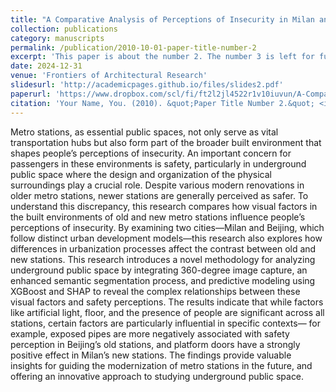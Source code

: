 ```yaml
---
title: "A Comparative Analysis of Perceptions of Insecurity in Milan and Beijing Metro Stations"
collection: publications
category: manuscripts
permalink: /publication/2010-10-01-paper-title-number-2
excerpt: 'This paper is about the number 2. The number 3 is left for future work.'
date: 2024-12-31
venue: 'Frontiers of Architectural Research'
slidesurl: 'http://academicpages.github.io/files/slides2.pdf'
paperurl: 'https://www.dropbox.com/scl/fi/ft2l2jl4522r1v10iuvun/A-Comparative-Analysis-of-Perceptions-of-Insecurity-in-Milan-and-Beijing-Metro-Stations.pdf?rlkey=vsl7kz5dxu6az6eqjt3vgq816&st=r9hbdia5&dl=0'
citation: 'Your Name, You. (2010). &quot;Paper Title Number 2.&quot; <i>Journal 1</i>. 1(2).'
---
```


Metro stations, as essential public spaces, not only serve as vital transportation hubs but also form part of the broader built environment that shapes people’s perceptions of insecurity. An important concern for passengers in these environments is safety, particularly in underground public space where the design and organization of the physical surroundings play a crucial role. Despite various modern renovations in older metro stations, newer stations are generally perceived as safer. To understand this discrepancy, this research compares how visual factors in the built environments of old and new metro stations influence people’s perceptions of insecurity. By examining two cities—Milan and Beijing, which follow distinct urban development models—this research also explores how differences in urbanization processes affect the contrast between old and new stations. This research introduces a novel methodology for analyzing underground public space by integrating 360-degree image capture, an enhanced semantic segmentation process, and predictive modeling using XGBoost and SHAP to reveal the complex relationships between these visual factors and safety perceptions. The results indicate that while factors like artificial light, floor, and the presence of people are significant across all stations, certain factors are particularly influential in specific contexts— for example, exposed pipes are more negatively associated with safety perception in Beijing’s old stations, and platform doors have a strongly positive effect in Milan’s new stations. The findings provide valuable insights for guiding the modernization of metro stations in the future, and offering an innovative approach to studying underground public space.
